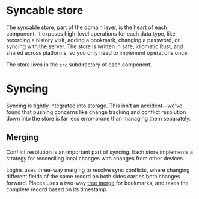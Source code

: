# Syncable store

The syncable store, part of the domain layer, is the heart of each component. It exposes high-level operations for each data type, like recording a history visit, adding a bookmark, changing a password, or syncing with the server. The store is written in safe, idiomatic Rust, and shared across platforms, so you only need to implement operations once.

The store lives in the `src` subdirectory of each component.

# Syncing

Syncing is tightly integrated into storage. This isn't an accident—we've found that pushing concerns like change tracking and conflict resolution down into the store is far less error-prone than managing them separately.

## Merging

Conflict resolution is an important part of syncing. Each store implements a strategy for reconciling local changes with changes from other devices.

Logins uses three-way merging to resolve sync conflicts, where changing different fields of the same record on both sides carries both changes forward. Places uses a two-way [tree merge](https://mozilla.github.io/dogear/) for bookmarks, and takes the complete record based on its timestamp.
